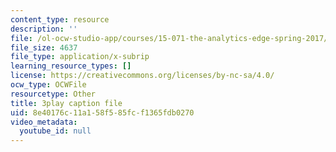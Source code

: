 ```yaml
---
content_type: resource
description: ''
file: /ol-ocw-studio-app/courses/15-071-the-analytics-edge-spring-2017/8e40176c11a158f585fcf1365fdb0270_6m4l2k9hBZw.vtt
file_size: 4637
file_type: application/x-subrip
learning_resource_types: []
license: https://creativecommons.org/licenses/by-nc-sa/4.0/
ocw_type: OCWFile
resourcetype: Other
title: 3play caption file
uid: 8e40176c-11a1-58f5-85fc-f1365fdb0270
video_metadata:
  youtube_id: null
---
```

